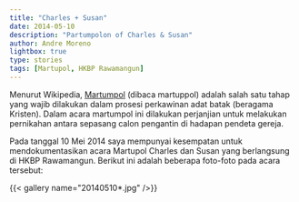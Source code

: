 ```yaml
---
title: "Charles + Susan"
date: 2014-05-10
description: "Partumpolon of Charles & Susan"
author: Andre Moreno
lightbox: true
type: stories
tags: [Martupol, HKBP Rawamangun]
---
```


Menurut Wikipedia, [Martumpol](http://id.wikipedia.org/wiki/Martumpol) (dibaca martuppol) adalah salah satu tahap yang wajib dilakukan dalam prosesi perkawinan adat batak (beragama Kristen). Dalam acara martumpol ini dilakukan perjanjian untuk melakukan pernikahan antara sepasang calon pengantin di hadapan pendeta gereja.

Pada tanggal 10 Mei 2014 saya mempunyai kesempatan untuk mendokumentasikan acara Martupol Charles dan Susan yang berlangsung di HKBP Rawamangun. Berikut ini adalah beberapa foto-foto pada acara tersebut:


{{< gallery name="20140510*.jpg" />}}